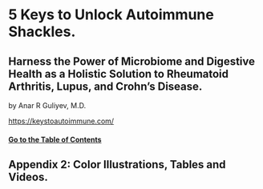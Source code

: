 # 5 Keys to Unlock Autoimmune Shackles.
## Harness the Power of Microbiome and Digestive Health as a Holistic Solution to Rheumatoid Arthritis, Lupus, and Crohn’s Disease.
by Anar R Guliyev, M.D.

https://keystoautoimmune.com/

#### [Go to the Table of Contents](README.md)
## Appendix 2: Color Illustrations, Tables and Videos.
